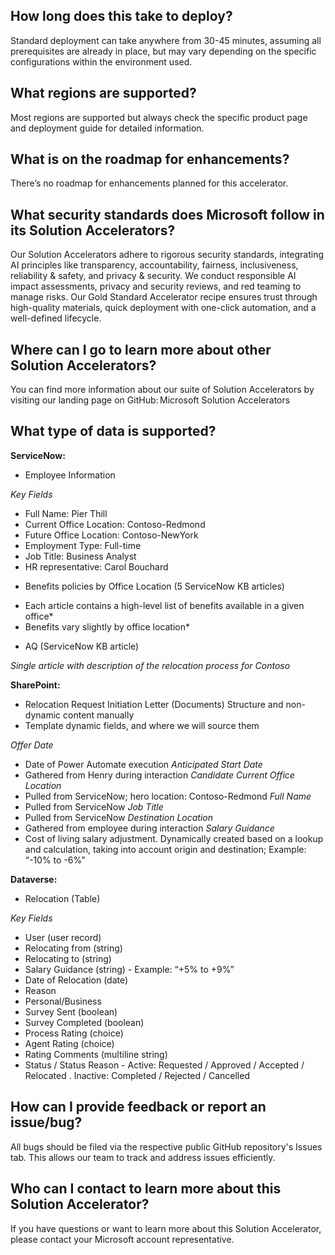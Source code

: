 ## How long does this take to deploy? 

Standard deployment can take anywhere from 30-45 minutes, assuming all prerequisites are already in place, but may vary depending on the specific configurations within the environment used. 
 
## What regions are supported? 

Most regions are supported but always check the specific product page and deployment guide for detailed information. 

## What is on the roadmap for enhancements? 

There’s no roadmap for enhancements planned for this accelerator. 

## What security standards does Microsoft follow in its Solution Accelerators? 

Our Solution Accelerators adhere to rigorous security standards, integrating AI principles like transparency, accountability, fairness, inclusiveness, reliability & safety, and privacy & security. We conduct responsible AI impact assessments, privacy and security reviews, and red teaming to manage risks. Our Gold Standard Accelerator recipe ensures trust through high-quality materials, quick deployment with one-click automation, and a well-defined lifecycle. 

## Where can I go to learn more about other Solution Accelerators? 

You can find more information about our suite of Solution Accelerators by visiting our landing page on GitHub: Microsoft Solution Accelerators 

## What type of data is supported? 

**ServiceNow:** 

- Employee Information

*Key Fields*

* Full Name: Pier Thill 
* Current Office Location: Contoso-Redmond 
* Future Office Location: Contoso-NewYork 
* Employment Type: Full-time 
* Job Title: Business Analyst  
* HR representative: Carol Bouchard 

- Benefits policies by Office Location (5 ServiceNow KB articles)

* Each article contains a high-level list of benefits available in a given office*
* Benefits vary slightly by office location*

- AQ (ServiceNow KB article)

*Single article with description of the relocation process for Contoso*

**SharePoint:**

- Relocation Request Initiation Letter (Documents) Structure and non-dynamic content manually  
- Template dynamic fields, and where we will source them  

*Offer Date*
* Date of Power Automate execution 
*Anticipated Start Date*
* Gathered from Henry during interaction 
*Candidate Current Office Location*
* Pulled from ServiceNow; hero location: Contoso-Redmond 
*Full Name*
* Pulled from ServiceNow 
*Job Title*
* Pulled from ServiceNow 
*Destination Location*
* Gathered from employee during interaction 
*Salary Guidance*
* Cost of living salary adjustment. Dynamically created based on a lookup and calculation, taking into account origin and destination; Example: “-10% to -6%”

**Dataverse:**

- Relocation (Table) 

*Key Fields*

* User (user record)  
* Relocating from (string)  
* Relocating to (string)  
* Salary Guidance (string) - Example: “+5% to +9%”  
* Date of Relocation (date) 
* Reason 
* Personal/Business  
* Survey Sent (boolean)  
* Survey Completed (boolean)  
* Process Rating (choice)  
* Agent Rating (choice)  
* Rating Comments (multiline string)  
* Status / Status Reason - Active: Requested / Approved / Accepted  / Relocated . Inactive: Completed  / Rejected / Cancelled 

## How can I provide feedback or report an issue/bug? 

All bugs should be filed via the respective public GitHub repository's Issues tab. This allows our team to track and address issues efficiently. 

## Who can I contact to learn more about this Solution Accelerator? 

If you have questions or want to learn more about this Solution Accelerator, please contact your Microsoft account representative. 